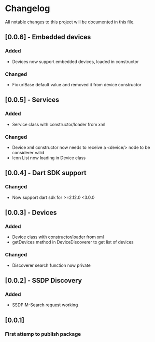 # Changelog

All notable changes to this project will be documented in this file.

## [0.0.6] - Embedded devices

### Added

* Devices now support embedded devices, loaded in constructor

### Changed

* Fix urlBase default value and removed it from device constructor

## [0.0.5] - Services

### Added

* Service class with constructor/loader from xml

### Changed

* Device xml constructor now needs to receive a \<device/> node to be considerer valid
* Icon List now loading in Device class

## [0.0.4] - Dart SDK support

### Changed

* Now support dart sdk for >=2.12.0 <3.0.0

## [0.0.3] - Devices

### Added

* Device class with constructor/loader from xml
* getDevices method in DeviceDiscoverer to get list of devices

### Changed

* Discoverer search function now private

## [0.0.2] - SSDP Discovery

### Added

* SSDP M-Search request working

## [0.0.1]

### First attemp to publish package
